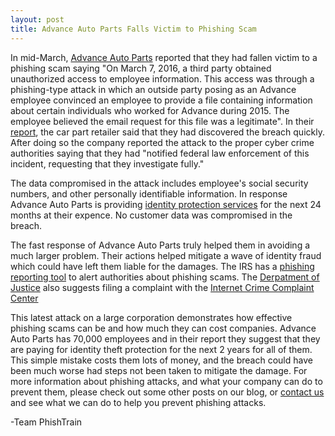```yaml
---
layout: post
title: Advance Auto Parts Falls Victim to Phishing Scam
---
```


In mid-March, [Advance Auto Parts](advanceautoparts.com) reported that they had fallen victim to a phishing scam saying "On March 7, 2016, a third party obtained unauthorized access to employee information. This
access was through a phishing-type attack in which an outside party posing as an Advance employee convinced an
employee to provide a file containing information about certain individuals who worked for Advance during 2015. The
employee believed the email request for this file was a legitimate". In their [report](http://oag.ca.gov/system/files/ACID_PRINTERPROOFS.NOTICE%20LETTER_0.pdf), the car part retailer said that they had discovered the breach quickly. After doing so the company reported the attack to the proper cyber crime authorities saying that they had "notified federal law enforcement of this incident, requesting that they
investigate fully."

The data compromised in the attack includes employee's social security numbers, and other personally identifiable information.  In response Advance Auto Parts is providing [identity protection services](https://www.allclearid.com/) for the next 24 months at their expence.  No customer data was compromised in the breach.


The fast response of Advance Auto Parts truly helped them in avoiding a much larger problem.  Their actions helped mitigate a wave of identity fraud which could have left them liable for the damages.  The IRS has a [phishing reporting tool](https://www.irs.gov/uac/Report-Phishing)  to alert authorities about phishing scams.  The [Derpatment of Justice](https://www.justice.gov/criminal-ccips/reporting-computer-internet-related-or-intellectual-property-crime) also suggests filing a complaint with the [Internet Crime Complaint Center](http://www.ic3.gov/default.aspx)

This latest attack on a large corporation demonstrates how effective phishing scams can be and how much they can cost companies.  Advance Auto Parts has 70,000 employees and in their report they suggest that they are paying for identity theft protection for the next 2 years for all of them.  This simple mistake costs them lots of money, and the breach could have been much worse had steps not been taken to mitigate the damage.  For more information about phishing attacks, and what your company can do to prevent them, please check out some other posts on our blog, or [contact us](https://phishtrain.com/contact/) and see what we can do to help you prevent phishing attacks.


-Team PhishTrain
